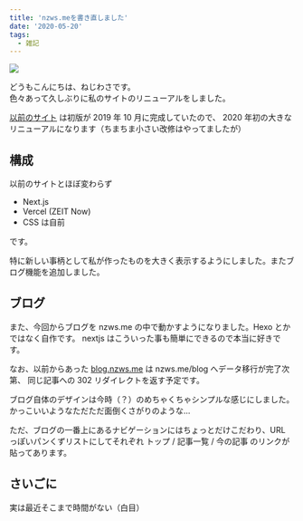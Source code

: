 ```yaml
---
title: 'nzws.meを書き直しました'
date: '2020-05-20'
tags:
  - 雑記
---
```


![](https://i.imgur.com/gqpu2Vf.png)

どうもこんにちは、ねじわさです。  
色々あって久しぶりに私のサイトのリニューアルをしました。

[以前のサイト](https://nzwsme-7p4zrxucx.now.sh/) は初版が 2019 年 10 月に完成していたので、
2020 年初の大きなリニューアルになります（ちまちま小さい改修はやってましたが）

## 構成

以前のサイトとほぼ変わらず

- Next.js
- Vercel (ZEIT Now)
- CSS は自前

です。

特に新しい事柄として私が作ったものを大きく表示するようにしました。またブログ機能を追加しました。

## ブログ

また、今回からブログを nzws.me の中で動かすようになりました。Hexo とかではなく自作です。
nextjs はこういった事も簡単にできるので本当に好きです。

なお、以前からあった [blog.nzws.me](https://blog.nzws.me) は nzws.me/blog へデータ移行が完了次第、
同じ記事への 302 リダイレクトを返す予定です。

ブログ自体のデザインは今時（？）のめちゃくちゃシンプルな感じにしました。かっこいいようなただただ面倒くさがりのような...

ただ、ブログの一番上にあるナビゲーションにはちょっとだけこだわり、URL っぽいパンくずリストにしてそれぞれ トップ / 記事一覧 / 今の記事 のリンクが貼ってあります。

## さいごに

実は最近そこまで時間がない（白目）
